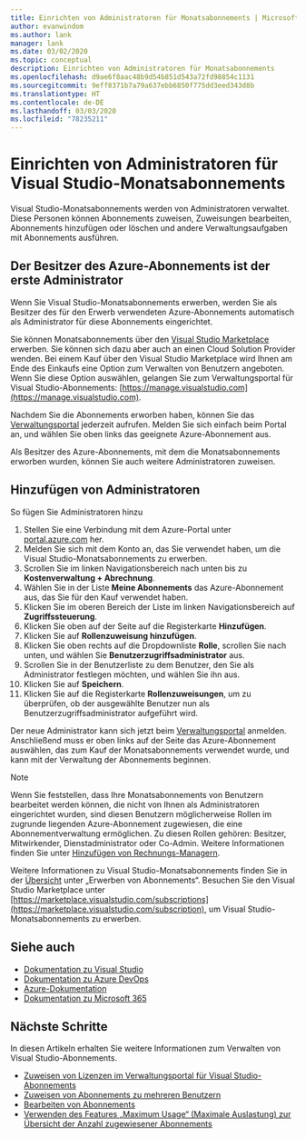 ```yaml
---
title: Einrichten von Administratoren für Monatsabonnements | Microsoft-Dokumentation
author: evanwindom
ms.author: lank
manager: lank
ms.date: 03/02/2020
ms.topic: conceptual
description: Einrichten von Administratoren für Monatsabonnements
ms.openlocfilehash: d9ae6f8aac48b9d54b851d543a72fd98854c1131
ms.sourcegitcommit: 9eff8371b7a79a637ebb6850f775dd3eed343d8b
ms.translationtype: HT
ms.contentlocale: de-DE
ms.lasthandoff: 03/03/2020
ms.locfileid: "78235211"
---
```

# <a name="set-up-administrators-for-visual-studio-monthly-subscriptions"></a>Einrichten von Administratoren für Visual Studio-Monatsabonnements

Visual Studio-Monatsabonnements werden von Administratoren verwaltet. Diese Personen können Abonnements zuweisen, Zuweisungen bearbeiten, Abonnements hinzufügen oder löschen und andere Verwaltungsaufgaben mit Abonnements ausführen.

## <a name="the-azure-subscription-owner-is-the-first-administrator"></a>Der Besitzer des Azure-Abonnements ist der erste Administrator

Wenn Sie Visual Studio-Monatsabonnements erwerben, werden Sie als Besitzer des für den Erwerb verwendeten Azure-Abonnements automatisch als Administrator für diese Abonnements eingerichtet.

Sie können Monatsabonnements über den [Visual Studio Marketplace](https://marketplace.visualstudio.com/subscriptions) erwerben. Sie können sich dazu aber auch an einen Cloud Solution Provider wenden. Bei einem Kauf über den Visual Studio Marketplace wird Ihnen am Ende des Einkaufs eine Option zum Verwalten von Benutzern angeboten. Wenn Sie diese Option auswählen, gelangen Sie zum Verwaltungsportal für Visual Studio-Abonnements: [https://manage.visualstudio.com](https://manage.visualstudio.com).

Nachdem Sie die Abonnements erworben haben, können Sie das [Verwaltungsportal](https://manage.visualstudio.com) jederzeit aufrufen. Melden Sie sich einfach beim Portal an, und wählen Sie oben links das geeignete Azure-Abonnement aus.

Als Besitzer des Azure-Abonnements, mit dem die Monatsabonnements erworben wurden, können Sie auch weitere Administratoren zuweisen.

## <a name="add-administrators"></a>Hinzufügen von Administratoren

So fügen Sie Administratoren hinzu

1. Stellen Sie eine Verbindung mit dem Azure-Portal unter [portal.azure.com](https://portal.azure.com) her.
2. Melden Sie sich mit dem Konto an, das Sie verwendet haben, um die Visual Studio-Monatsabonnements zu erwerben.
3. Scrollen Sie im linken Navigationsbereich nach unten bis zu **Kostenverwaltung + Abrechnung**.
4. Wählen Sie in der Liste **Meine Abonnements** das Azure-Abonnement aus, das Sie für den Kauf verwendet haben.
5. Klicken Sie im oberen Bereich der Liste im linken Navigationsbereich auf **Zugriffssteuerung**.
6. Klicken Sie oben auf der Seite auf die Registerkarte **Hinzufügen**.
7. Klicken Sie auf **Rollenzuweisung hinzufügen**.
8. Klicken Sie oben rechts auf die Dropdownliste **Rolle**, scrollen Sie nach unten, und wählen Sie **Benutzerzugriffsadministrator** aus.
9. Scrollen Sie in der Benutzerliste zu dem Benutzer, den Sie als Administrator festlegen möchten, und wählen Sie ihn aus. 
10. Klicken Sie auf **Speichern**.
11. Klicken Sie auf die Registerkarte **Rollenzuweisungen**, um zu überprüfen, ob der ausgewählte Benutzer nun als Benutzerzugriffsadministrator aufgeführt wird.

Der neue Administrator kann sich jetzt beim [Verwaltungsportal](https://manage.visualstudio.com) anmelden. Anschließend muss er oben links auf der Seite das Azure-Abonnement auswählen, das zum Kauf der Monatsabonnements verwendet wurde, und kann mit der Verwaltung der Abonnements beginnen.

> [!NOTE]
> Wenn Sie feststellen, dass Ihre Monatsabonnements von Benutzern bearbeitet werden können, die nicht von Ihnen als Administratoren eingerichtet wurden, sind diesen Benutzern möglicherweise Rollen im zugrunde liegenden Azure-Abonnement zugewiesen, die eine Abonnementverwaltung ermöglichen. Zu diesen Rollen gehören: Besitzer, Mitwirkender, Dienstadministrator oder Co-Admin. Weitere Informationen finden Sie unter [Hinzufügen von Rechnungs-Managern](/azure/devops/organizations/billing/add-backup-billing-managers?view=vsts).

Weitere Informationen zu Visual Studio-Monatsabonnements finden Sie in der [Übersicht](vscloud-overview.md) unter „Erwerben von Abonnements“. Besuchen Sie den Visual Studio Marketplace unter [https://marketplace.visualstudio.com/subscriptions](https://marketplace.visualstudio.com/subscription), um Visual Studio-Monatsabonnements zu erwerben.

## <a name="see-also"></a>Siehe auch
- [Dokumentation zu Visual Studio](https://docs.microsoft.com/visualstudio/)
- [Dokumentation zu Azure DevOps](https://docs.microsoft.com/azure/devops/)
- [Azure-Dokumentation](https://docs.microsoft.com/azure/)
- [Dokumentation zu Microsoft 365](https://docs.microsoft.com/microsoft-365/)

## <a name="next-steps"></a>Nächste Schritte
In diesen Artikeln erhalten Sie weitere Informationen zum Verwalten von Visual Studio-Abonnements.
- [Zuweisen von Lizenzen im Verwaltungsportal für Visual Studio-Abonnements](assign-license.md)
- [Zuweisen von Abonnements zu mehreren Benutzern](assign-license-bulk.md)
- [Bearbeiten von Abonnements](edit-license.md)
- [Verwenden des Features „Maximum Usage“ (Maximale Auslastung) zur Übersicht der Anzahl zugewiesener Abonnements](maximum-usage.md)




